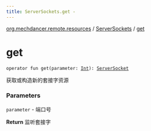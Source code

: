 ```yaml
---
title: ServerSockets.get - 
---
```


[org.mechdancer.remote.resources](../index.html) / [ServerSockets](index.html) / [get](./get.html)

# get

`operator fun get(parameter: `[`Int`](https://kotlinlang.org/api/latest/jvm/stdlib/kotlin/-int/index.html)`): `[`ServerSocket`](http://docs.oracle.com/javase/6/docs/api/java/net/ServerSocket.html)

获取或构造新的套接字资源

### Parameters

`parameter` - 端口号

**Return**
监听套接字

